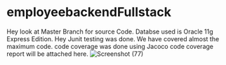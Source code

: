 # employeebackendFullstack
Hey look at Master Branch for source Code.
Databse used is Oracle 11g Express Edition.
Hey Junit testing was done.
We have covered almost the maximum code. code coverage was done using Jacoco code coverage report will be attached here.
![Screenshot (77)](https://github.com/sivaganeshbathula70/employeebackendFullstack/assets/60910411/a87b1138-83c3-452a-9193-e22c05213886)


